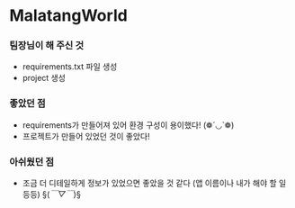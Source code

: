 # MalatangWorld


### 팀장님이 해 주신 것
- requirements.txt 파일 생성
- project 생성

### 좋았던 점
- requirements가 만들어져 있어 환경 구성이 용이했다! (❁´◡`❁)
- 프로젝트가 만들어 있었던 것이 좋았다!

### 아쉬웠던 점
- 조금 더 디테일하게 정보가 있었으면 좋았을 것 같다 (앱 이름이나 내가 해야 할 일 등등) §(*￣▽￣*)§
